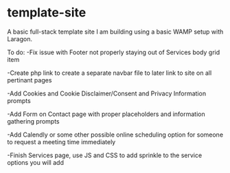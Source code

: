 # template-site
A basic full-stack template site I am building using a basic WAMP setup with Laragon. 

To do:
-Fix issue with Footer not properly staying out of Services body grid item

-Create php link to create a separate navbar file to later link to site on all pertinant pages

-Add Cookies and Cookie Disclaimer/Consent and Privacy Information prompts

-Add Form on Contact page with proper placeholders and information gathering prompts

-Add Calendly or some other possible online scheduling option for someone to request a meeting time immediately

-Finish Services page, use JS and CSS to add sprinkle to the service options you will add

